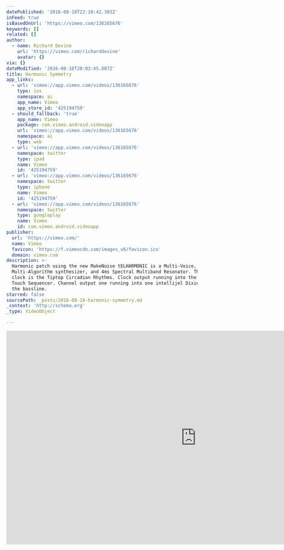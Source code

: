 ```yaml
---
datePublished: '2016-08-18T22:10:42.303Z'
inFeed: true
isBasedOnUrl: 'https://vimeo.com/136165676'
keywords: []
related: []
author:
  - name: Richard Devine
    url: 'https://vimeo.com/richarddevine'
    avatar: {}
via: {}
dateModified: '2016-08-18T20:03:45.807Z'
title: Harmonic Symmetry
app_links:
  - url: 'vimeo://app.vimeo.com/videos/136165676'
    type: ios
    namespace: ai
    app_name: Vimeo
    app_store_id: '425194759'
  - should_fallback: 'true'
    app_name: Vimeo
    package: com.vimeo.android.videoapp
    url: 'vimeo://app.vimeo.com/videos/136165676'
    namespace: ai
    type: web
  - url: 'vimeo://app.vimeo.com/videos/136165676'
    namespace: twitter
    type: ipad
    name: Vimeo
    id: '425194759'
  - url: 'vimeo://app.vimeo.com/videos/136165676'
    namespace: twitter
    type: iphone
    name: Vimeo
    id: '425194759'
  - url: 'vimeo://app.vimeo.com/videos/136165676'
    namespace: twitter
    type: googleplay
    name: Vimeo
    id: com.vimeo.android.videoapp
publisher:
  url: 'https://vimeo.com/'
  name: Vimeo
  favicon: 'https://f.vimeocdn.com/images_v6/favicon.ico'
  domain: vimeo.com
description: >-
  Harmonic patch using the new MakeNoise tELHARMONIC is a Multi-Voice,
  Multi-Algorithm synthesizer, and 4ms Spectral Multiband Resonator. The master
  clock is the Tiptop Circadian Rhythms. Clock output running into the Modcan
  Touch Sequencer. Channel output one running into one intellijel Dixie (V1) for
  the bassline.
starred: false
sourcePath: _posts/2016-08-18-harmonic-symmetry.md
_context: 'http://schema.org'
_type: VideoObject

---
```

<iframe src="https://cdn.embedly.com/widgets/media.html?src=https%3A%2F%2Fplayer.vimeo.com%2Fvideo%2F136165676&amp;url=https%3A%2F%2Fvimeo.com%2F136165676&amp;image=https%3A%2F%2Fi.vimeocdn.com%2Fvideo%2F530644036_1280.jpg&amp;key=b7d04c9b404c499eba89ee7072e1c4f7&amp;type=text%2Fhtml&amp;schema=vimeo" width="1000" height="563" scrolling="no" frameborder="0" allowfullscreen="" style=""></iframe>